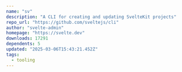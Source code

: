 ```yaml
---
name: "sv"
description: "A CLI for creating and updating SvelteKit projects"
repo_url: "https://github.com/sveltejs/cli"
author: "svelte-admin"
homepage: "https://svelte.dev"
downloads: 17291
dependents: 5
updated: "2025-03-06T15:43:21.452Z"
tags: 
  - tooling
---
```

